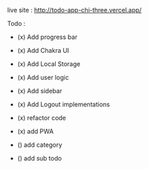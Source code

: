 live site : http://todo-app-chi-three.vercel.app/

Todo :

- (x) Add progress bar
- (x) Add Chakra UI
- (x) Add Local Storage
- (x) Add user logic
- (x) Add sidebar
- (x) Add Logout implementations
- (x) refactor code
- (x) add PWA

- () add category
- () add sub todo
